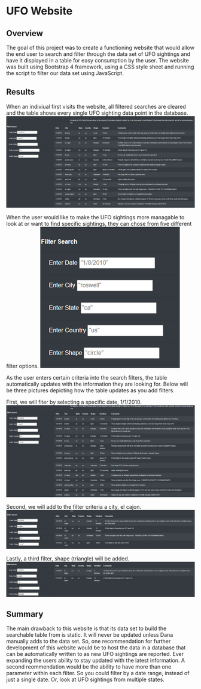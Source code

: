 # UFO Website

## Overview

The goal of this project was to create a functioning website that would allow the end user to search and filter through
the data set of UFO sightings and have it displayed in a table for easy consumption by the user. The website was built using
Bootstrap 4 framework, using a CSS style sheet and running the script to filter our data set using JavaScript.

## Results

When an indiviual first visits the website, all filtered searches are cleared and the table shows every single UFO sighting
data point in the database.
![alt text](https://github.com/jseverin1984/UFOs/blob/main/Resources/cleared_search_filter.png "cleared search field")

When the user would like to make the UFO sightings more managable to look at or want to find specific sightings, they can
chose from five different filter options.
![alt text](https://github.com/jseverin1984/UFOs/blob/main/Resources/filter_options.png "filter options")

As the user enters certain criteria into the search filters, the table automatically updates with the information they are
looking for. Below will be three pictures depicting how the table updates as you add filters.

First, we will fiter by selecting a specific date, 1/1/2010.
![alt text](https://github.com/jseverin1984/UFOs/blob/main/Resources/filter_date.png "date filter")

Second, we will add to the filter criteria a city, el cajon.
![alt text](https://github.com/jseverin1984/UFOs/blob/main/Resources/filter_date_city.png "date city filter")

Lastly, a third filter, shape (triangle) will be added.
![alt text](https://github.com/jseverin1984/UFOs/blob/main/Resources/filter_date_city_shape.png "date city shape filter")


## Summary

The main drawback to this website is that its data set to build the searchable table from is static. It will never be updated
unless Dana manually adds to the data set. So, one recommendation for further development of this website would be to host the data
in a database that can be automatically written to as new UFO sightings are reported. Ever expanding the users ability to stay updated
with the latest information. A second reommendation would be the ability to have more than one parameter within each filter.  So you
could filter by a date range, instead of just a single date. Or, look at UFO sightings from multiple states.

